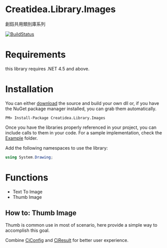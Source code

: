 # Creatidea.Library.Images
創鈺共用類別庫系列

[![BuildStatus](https://travis-ci.org/lettucebo/Creatidea.Library.Images.svg)](https://travis-ci.org/lettucebo/Creatidea.Library.Images)

# Requirements

this library requires .NET 4.5 and above.

# Installation

You can either <a href="https://github.com/lettucebo/Creatidea.Library.Images.git">download</a> the source and build your own dll or, if you have the NuGet package manager installed, you can grab them automatically.
```
PM> Install-Package Creatidea.Library.Images
```

Once you have the libraries properly referenced in your project, you can include calls to them in your code. 
For a sample implementation, check the [Example](https://github.com/lettucebo/Creatidea.Library.Images/tree/master/Creatidea.Library.Images.Examples) folder.

Add the following namespaces to use the library:
```csharp
using System.Drawing;
```

# Functions
  - Text To Image
  - Thumb Image
 
## How to: Thumb Image

Thumb is common use in most of scenario, here provide a simple way to accomplish this goal.

Combine [CiConfig](https://github.com/lettucebo/Creatidea.Library.Configs) and [CiResult](https://github.com/lettucebo/Creatidea.Library.Results) for better user experience.
